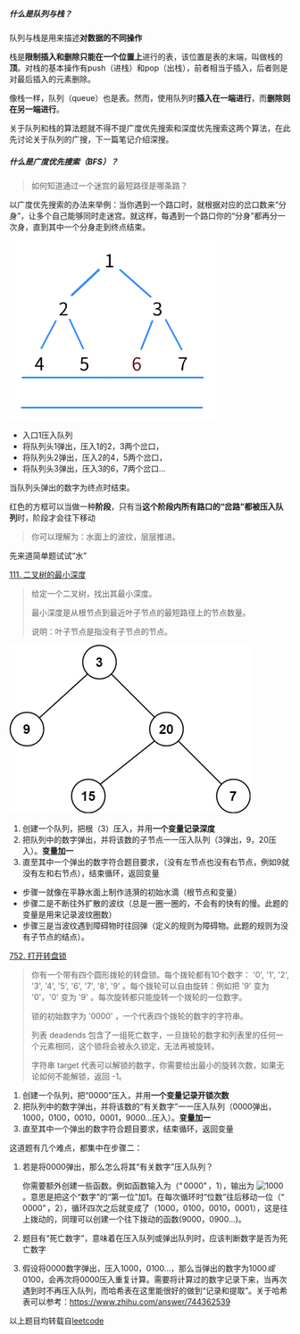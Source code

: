 ##### 什么是队列与栈？

队列与栈是用来描述**对数据的不同操作**

栈是**限制插入和删除只能在一个位置上**进行的表，该位置是表的末端，叫做栈的**顶**。对栈的基本操作有push（进栈）和pop（出栈），前者相当于插入，后者则是对最后插入的元素删除。

像栈一样，队列（queue）也是表。然而，使用队列时**插入在一端进行**，而**删除则在另一端进行**。

关于队列和栈的算法题就不得不提广度优先搜索和深度优先搜索这两个算法，在此先讨论关于队列的广搜，下一篇笔记介绍深搜。

##### 什么是广度优先搜索（BFS）？

> 如何知道通过一个迷宫的最短路径是哪条路？

以广度优先搜索的办法来举例：当你遇到一个路口时，就根据对应的岔口数来“分身”，让多个自己能够同时走迷宫。就这样，每遇到一个路口你的“分身”都再分一次身，直到其中一个分身走到终点结束。

![广搜](7.队列与栈-上（广度优先搜索）.assets/广搜.gif)

- 入口1压入队列
- 将队列头1弹出，压入1的2，3两个岔口，
- 将队列头2弹出，压入2的4，5两个岔口，
- 将队列头3弹出，压入3的6，7两个岔口...

当队列头弹出的数字为终点时结束。

红色的方框可以当做一种**阶段**，只有当**这个阶段内所有路口的“岔路”都被压入队列**时，阶段才会往下移动

> 你可以理解为：水面上的波纹，层层推进。

先来道简单题试试“水”

[111. 二叉树的最小深度](https://leetcode-cn.com/problems/minimum-depth-of-binary-tree/)

> 给定一个二叉树，找出其最小深度。
>
> 最小深度是从根节点到最近叶子节点的最短路径上的节点数量。
>
> 说明：叶子节点是指没有子节点的节点。

![ex_depth](7.队列与栈-上（广度优先搜索）.assets/ex_depth.jpg)

1. 创建一个队列，把根（3）压入，并用**一个变量记录深度**
2. 把队列中的数字弹出，并将该数的子节点一一压入队列（3弹出，9，20压入）。**变量加一**
3. 直至其中一个弹出的数字符合题目要求，（没有左节点也没有右节点，例如9就没有左和右节点），结束循环，返回变量

- 步骤一就像在平静水面上制作涟漪的初始水滴（根节点和变量）
- 步骤二是不断往外扩散的波纹（总是一圈一圈的，不会有的快有的慢。此题的变量是用来记录波纹圈数）
- 步骤三是当波纹遇到障碍物时往回弹（定义的规则为障碍物。此题的规则为没有子节点的结点）。

[752. 打开转盘锁](https://leetcode-cn.com/problems/open-the-lock/)

> 你有一个带有四个圆形拨轮的转盘锁。每个拨轮都有10个数字： '0', '1', '2', '3', '4', '5', '6', '7', '8', '9' 。每个拨轮可以自由旋转：例如把 '9' 变为  '0'，'0' 变为 '9' 。每次旋转都只能旋转一个拨轮的一位数字。
>
> 锁的初始数字为 '0000' ，一个代表四个拨轮的数字的字符串。
>
> 列表 deadends 包含了一组死亡数字，一旦拨轮的数字和列表里的任何一个元素相同，这个锁将会被永久锁定，无法再被旋转。
>
> 字符串 target 代表可以解锁的数字，你需要给出最小的旋转次数，如果无论如何不能解锁，返回 -1。

1. 创建一个队列，把“0000”压入，并用**一个变量记录开锁次数**
2. 把队列中的数字弹出，并将该数的“有关数字”一一压入队列（0000弹出，1000，0100，0010，0001，9000...压入）。**变量加一**
3. 直至其中一个弹出的数字符合题目要求，结束循环，返回变量

这道题有几个难点，都集中在步骤二：

1. 若是将$0000$弹出，那么怎么将其“有关数字”压入队列？

   你需要额外创建一些函数。例如函数输入为$（“0000”，1）$，输出为 ![1000](https://www.zhihu.com/equation?tex=1000)  。意思是把这个“数字”的“第一位”加1。在每次循环时“位数”往后移动一位$（“0000”，2）$，循环四次之后就变成了$（1000，0100，0010，0001）$，这是往上拨动的，同理可以创建一个往下拨动的函数$(9000，0900...)$。

2. 题目有“死亡数字”，意味着在压入队列或弹出队列时，应该判断数字是否为死亡数字

3. 假设将$0000$数字弹出，压入$1000，0100...$，那么当弹出的数字为$1000或0100$，会再次将$0000$压入重复计算。需要将计算过的数字记录下来，当再次遇到时不再压入队列，而哈希表在这里能很好的做到“记录和提取”。关于哈希表可以参考：https://www.zhihu.com/answer/744362539

以上题目均转载自[leetcode](https://leetcode-cn.com/)